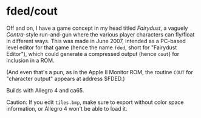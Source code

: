 # fded/cout

Off and on, I have a game concept in my head titled _Fairydust_,
a vaguely _Contra_-style run-and-gun where the various player
characters can fly/float in different ways.  This was made in June
2007, intended as a PC-based level editor for that game (hence the
name `fded`, short for "Fairydust Editor"), which could generate a
compressed output (hence `cout`) for inclusion in a ROM.

(And even that's a pun, as in the Apple II Monitor ROM, the
routine `COUT` for "character output" appears at address $FDED.)

Builds with Allegro 4 and ca65.

Caution: If you edit `tiles.bmp`, make sure to export without
color space information, or Allegro 4 won't be able to load it.
